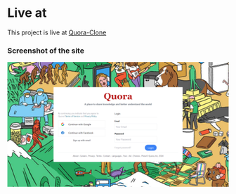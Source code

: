 # Live at

This project is live at [Quora-Clone](https://66ad337ba22e2ab4d6ea3661--thunderous-strudel-ee8b9f.netlify.app/)

### Screenshot of the site

![Alt Text](https://github.com/Soumik16/Quora-Clone_React/blob/main/Screenshot%20(25).png)
